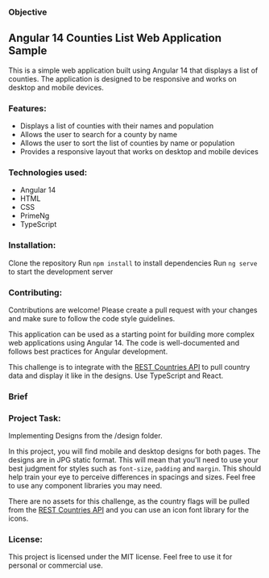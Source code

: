 ### Objective

## Angular 14 Counties List Web Application Sample

This is a simple web application built using Angular 14 that displays a list of counties. The application is designed to be responsive and works on desktop and mobile devices.

### Features:

- Displays a list of counties with their names and population
- Allows the user to search for a county by name
- Allows the user to sort the list of counties by name or population
- Provides a responsive layout that works on desktop and mobile devices

### Technologies used:
 - Angular 14
 - HTML
 - CSS
 - PrimeNg
 - TypeScript

### Installation:

Clone the repository
Run `npm install` to install dependencies
Run `ng serve` to start the development server

### Contributing:
Contributions are welcome! Please create a pull request with your changes and make sure to follow the code style guidelines.

This application can be used as a starting point for building more complex web applications using Angular 14. The code is well-documented and follows best practices for Angular development.

This challenge is to integrate with the [REST Countries API](https://restcountries.com/#api-endpoints-v2) to pull country data and display it like in the designs. Use TypeScript and React.

### Brief

### Project Task: 
Implementing Designs from the /design folder.

In this project, you will find mobile and desktop designs for both pages. The designs are in JPG static format. This will mean that you'll need to use your best judgment for styles such as `font-size`, `padding` and `margin`. This should help train your eye to perceive differences in spacings and sizes. Feel free to use any component libraries you may need.

There are no assets for this challenge, as the country flags will be pulled from the [REST Countries API](https://restcountries.com/#api-endpoints-v2) and you can use an icon font library for the icons.


### License:
This project is licensed under the MIT license. Feel free to use it for personal or commercial use.

